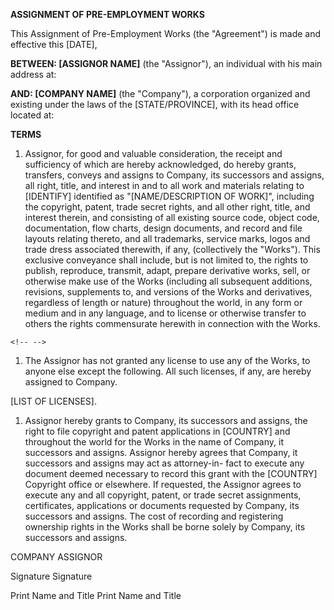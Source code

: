 **ASSIGNMENT OF PRE-EMPLOYMENT WORKS**

This Assignment of Pre-Employment Works (the \"Agreement\") is made and
effective this \[DATE\],

**BETWEEN: \[ASSIGNOR NAME\]** (the \"Assignor\"), an individual with
his main address at:

**AND: \[COMPANY NAME\]** (the \"Company\"), a corporation organized and
existing under the laws of the \[STATE/PROVINCE\], with its head office
located at:

**TERMS**

1.  Assignor, for good and valuable consideration, the receipt and
    sufficiency of which are hereby acknowledged, do hereby grants,
    transfers, conveys and assigns to Company, its successors and
    assigns, all right, title, and interest in and to all work and
    materials relating to \[IDENTIFY\] identified as
    \"\[NAME/DESCRIPTION OF WORK\]\", including the copyright, patent,
    trade secret rights, and all other right, title, and interest
    therein, and consisting of all existing source code, object code,
    documentation, flow charts, design documents, and record and file
    layouts relating thereto, and all trademarks, service marks, logos
    and trade dress associated therewith, if any, (collectively the
    \"Works\"). This exclusive conveyance shall include, but is not
    limited to, the rights to publish, reproduce, transmit, adapt,
    prepare derivative works, sell, or otherwise make use of the Works
    (including all subsequent additions, revisions, supplements to, and
    versions of the Works and derivatives, regardless of length or
    nature) throughout the world, in any form or medium and in any
    language, and to license or otherwise transfer to others the rights
    commensurate herewith in connection with the Works.

```{=html}
<!-- -->
```
1.  The Assignor has not granted any license to use any of the Works, to
    anyone else except the following. All such licenses, if any, are
    hereby assigned to Company.

\[LIST OF LICENSES\].

1.  Assignor hereby grants to Company, its successors and assigns, the
    right to file copyright and patent applications in \[COUNTRY\] and
    throughout the world for the Works in the name of Company, it
    successors and assigns. Assignor hereby agrees that Company, it
    successors and assigns may act as attorney-in- fact to execute any
    document deemed necessary to record this grant with the \[COUNTRY\]
    Copyright office or elsewhere. If requested, the Assignor agrees to
    execute any and all copyright, patent, or trade secret assignments,
    certificates, applications or documents requested by Company, its
    successors and assigns. The cost of recording and registering
    ownership rights in the Works shall be borne solely by Company, its
    successors and assigns.

COMPANY ASSIGNOR

Signature Signature

Print Name and Title Print Name and Title
